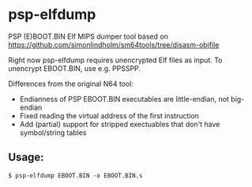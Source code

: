 # psp-elfdump
PSP (E)BOOT.BIN Elf MIPS dumper tool based on https://github.com/simonlindholm/sm64tools/tree/disasm-objfile

Right now psp-elfdump requires unencrypted Elf files as input.
To unencrypt EBOOT.BIN, use e.g. PPSSPP.

Differences from the original N64 tool:
- Endianness of PSP EBOOT.BIN executables are little-endian, not big-endian
- Fixed reading the virtual address of the first instruction
- Add (partial) support for stripped exectuables that don't have symbol/string tables

## Usage:

    $ psp-elfdump EBOOT.BIN -o EBOOT.BIN.s
